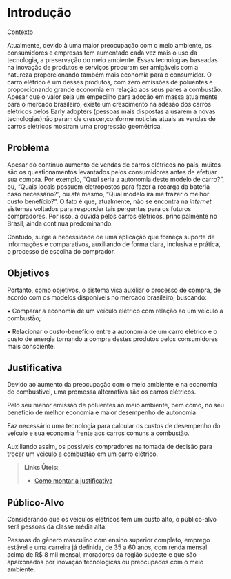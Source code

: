 # Introdução

 Contexto

Atualmente, devido à uma maior preocupação com o meio ambiente, os consumidores e empresas tem aumentado cada vez mais o uso da tecnologia, a preservação do meio ambiente.
Essas tecnologias baseadas na inovação de produtos e serviços procuram ser amigáveis com a natureza proporcionando também mais economia para o consumidor.
O carro elétrico é um desses produtos, com zero emissões de poluentes e proporcionando grande economia em relação aos seus pares a combustão.
Apesar que o valor seja um empecilho para adoção em massa atualmente para o mercado brasileiro, existe um crescimento na adesão dos carros elétricos pelos Early adopters (pessoas mais dispostas a usarem a novas tecnologias)não param de crescer,conforme noticías atuais as vendas de carros elétricos mostram uma progressão geométrica.



## Problema
Apesar do contínuo aumento de vendas de carros elétricos no país, muitos são os questionamentos levantados pelos consumidores antes de efetuar sua compra. Por exemplo, “Qual seria a autonomia deste modelo de carro?”, ou, “Quais locais possuem eletropostos para fazer a recarga da bateria caso necessário?”, ou até mesmo, “Qual modelo irá me trazer o melhor custo benefício?”. O fato é que, atualmente, não se encontra na *internet* sistemas voltados para responder tais perguntas para os futuros compradores. Por isso, a dúvida pelos carros elétricos, principalmente no Brasil, ainda continua predominando.

Contudo, surge a necessidade de uma aplicação que forneça suporte de informações e comparativos, auxiliando de forma clara, inclusiva e prática, o processo de escolha do comprador.

## Objetivos

Portanto, como objetivos, o sistema visa auxiliar o processo de compra, de acordo com os modelos disponíveis no mercado brasileiro, buscando:

•	Comparar a economia de um veículo elétrico com relação ao um veículo a combustão;

•	Relacionar o custo-benefício entre a autonomia de um carro elétrico e o custo de energia tornando a compra destes produtos pelos consumidores mais consciente.


## Justificativa

Devido ao aumento da preocupação com o meio ambiente e na economia de combustivel, uma promessa alternativa são os carros elétricos. 

Pelo seu menor emissão de poluentes ao meio ambiente, bem como, no seu beneficio de melhor economia e maior desempenho de autonomia.

Faz necessário uma tecnologia para calcular os custos de desempenho do veículo e sua economia frente aos carros comuns a combustão. 

Auxiliando assim, os possiveis compradores na tomada de decisão para trocar um veiculo a combustão em um carro elétrico.

> **Links Úteis**:
> - [Como montar a justificativa](https://guiadamonografia.com.br/como-montar-justificativa-do-tcc/)

## Público-Alvo

Considerando que os veículos elétricos tem um custo alto, o público-alvo será pessoas da classe média alta. 

Pessoas do gênero masculino com ensino superior completo, emprego estável e uma carreira já definida, de 35 a 60 anos, com renda mensal acima de R$ 8 mil mensal, moradores da região sudeste e que são apaixonados por inovação tecnologicas ou  preocupados com o meio ambiente.
